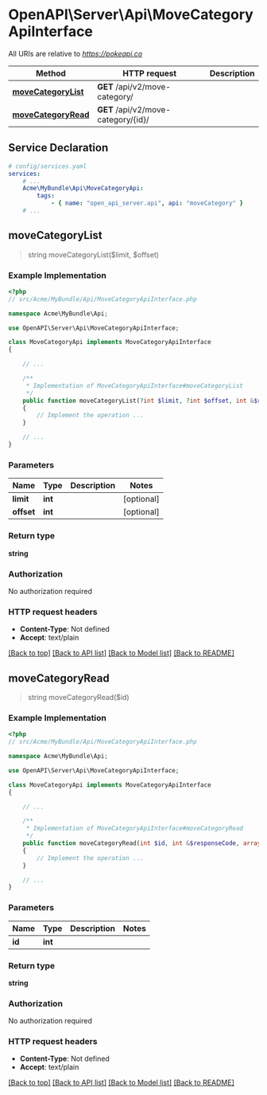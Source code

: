 # OpenAPI\Server\Api\MoveCategoryApiInterface

All URIs are relative to *https://pokeapi.co*

Method | HTTP request | Description
------------- | ------------- | -------------
[**moveCategoryList**](MoveCategoryApiInterface.md#moveCategoryList) | **GET** /api/v2/move-category/ | 
[**moveCategoryRead**](MoveCategoryApiInterface.md#moveCategoryRead) | **GET** /api/v2/move-category/{id}/ | 


## Service Declaration
```yaml
# config/services.yaml
services:
    # ...
    Acme\MyBundle\Api\MoveCategoryApi:
        tags:
            - { name: "open_api_server.api", api: "moveCategory" }
    # ...
```

## **moveCategoryList**
> string moveCategoryList($limit, $offset)



### Example Implementation
```php
<?php
// src/Acme/MyBundle/Api/MoveCategoryApiInterface.php

namespace Acme\MyBundle\Api;

use OpenAPI\Server\Api\MoveCategoryApiInterface;

class MoveCategoryApi implements MoveCategoryApiInterface
{

    // ...

    /**
     * Implementation of MoveCategoryApiInterface#moveCategoryList
     */
    public function moveCategoryList(?int $limit, ?int $offset, int &$responseCode, array &$responseHeaders): array|object|null
    {
        // Implement the operation ...
    }

    // ...
}
```

### Parameters

Name | Type | Description  | Notes
------------- | ------------- | ------------- | -------------
 **limit** | **int**|  | [optional]
 **offset** | **int**|  | [optional]

### Return type

**string**

### Authorization

No authorization required

### HTTP request headers

 - **Content-Type**: Not defined
 - **Accept**: text/plain

[[Back to top]](#) [[Back to API list]](../../README.md#documentation-for-api-endpoints) [[Back to Model list]](../../README.md#documentation-for-models) [[Back to README]](../../README.md)

## **moveCategoryRead**
> string moveCategoryRead($id)



### Example Implementation
```php
<?php
// src/Acme/MyBundle/Api/MoveCategoryApiInterface.php

namespace Acme\MyBundle\Api;

use OpenAPI\Server\Api\MoveCategoryApiInterface;

class MoveCategoryApi implements MoveCategoryApiInterface
{

    // ...

    /**
     * Implementation of MoveCategoryApiInterface#moveCategoryRead
     */
    public function moveCategoryRead(int $id, int &$responseCode, array &$responseHeaders): array|object|null
    {
        // Implement the operation ...
    }

    // ...
}
```

### Parameters

Name | Type | Description  | Notes
------------- | ------------- | ------------- | -------------
 **id** | **int**|  |

### Return type

**string**

### Authorization

No authorization required

### HTTP request headers

 - **Content-Type**: Not defined
 - **Accept**: text/plain

[[Back to top]](#) [[Back to API list]](../../README.md#documentation-for-api-endpoints) [[Back to Model list]](../../README.md#documentation-for-models) [[Back to README]](../../README.md)

